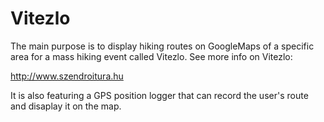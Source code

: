 
# Vitezlo

The main purpose is to display hiking routes on GoogleMaps of a specific area for 
a mass hiking event called Vitezlo. See more info on Vitezlo:

http://www.szendroitura.hu
 
It is also featuring a GPS position logger that can record the user's route and disaplay it on the map.